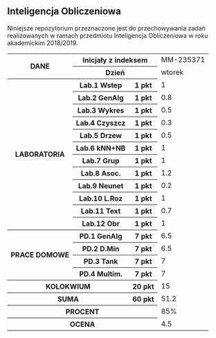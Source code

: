 ﻿## Inteligencja Obliczeniowa

Niniejsze repozytorium przeznaczone jest do przechowywania zadań
realizowanych w ramach przedmiotu Inteligencja Obliczeniowa
w roku akademickim 2018/2019.

<table>
	<tr>
		<th colspan=1 rowspan=2>DANE</th>
		<th colspan=2 rowspan=1>Inicjały z indeksem</th>
		<td>MM-235371</td>
	</tr>
	<tr>
		<th colspan=2 rowspan=1>Dzień</th>
		<td>wtorek</td>
	</tr>
	<tr>
		<th colspan=1 rowspan=12>LABORATORIA</th>
		<th>Lab.1 Wstep</th>
		<th>1 pkt</th>
		<td>1</td>
	</tr>
	<tr>
		<th>Lab.2 GenAlg</th>
		<th>1 pkt</th>
		<td>0.8</td>
	</tr>
	<tr>
		<th>Lab.3 Wykres</th>
		<th>1 pkt</th>
		<td>0.5</td>
	</tr>
	<tr>
		<th>Lab.4 Czyszcz</th>
		<th>1 pkt</th>
		<td>0.3</td>
	</tr>
	<tr>
		<th>Lab.5 Drzew</th>
		<th>1 pkt</th>
		<td>0.5</td>
	</tr>
	<tr>
		<th>Lab.6 kNN+NB</th>
		<th>1 pkt</th>
		<td>1</td>
	</tr>
	<tr>
		<th>Lab.7 Grup</th>
		<th>1 pkt</th>
		<td>1</td>
	</tr>
	<tr>
		<th>Lab.8 Asoc.</th>
		<th>1 pkt</th>
		<td>1.2</td>
	</tr>
	<tr>
		<th>Lab.9 Neunet</th>
		<th>1 pkt</th>
		<td>0.2</td>
	</tr>
	<tr>
		<th>Lab.10 L.Roz</th>
		<th>1 pkt</th>
		<td>1</td>
	</tr>
	<tr>
		<th>Lab.11 Text</th>
		<th>1 pkt</th>
		<td>0.7</td>
	</tr>
	<tr>
		<th>Lab.12 Obr</th>
		<th>1 pkt</th>
		<td>1</td>
	</tr>
	<tr>
		<th colspan=1 rowspan=4>PRACE DOMOWE</th>
		<th>PD.1 GenAlg</th>
		<th>7 pkt</th>
		<td>6.5</td>
	</tr>
	<tr>
		<th>PD.2 D.Min</th>
		<th>7 pkt</th>
		<td>6.5</td>
	</tr>
	<tr>
		<th>PD.3 Tank</th>
		<th>7 pkt</th>
		<td>7</td>
	</tr>
	<tr>
		<th>PD.4 Multim.</th>
		<th>7 pkt</th>
		<td>7</td>
	</tr>
	<tr>
		<th colspan=2 rowspan=1>KOLOKWIUM</th>
		<th>20 pkt</th>
		<td>15</td>
	</tr>
	<tr>
		<th colspan=2 rowspan=1>SUMA</th>
		<th>60 pkt</th>
		<td>51.2</td>
	</tr>
	<tr>
		<th colspan=3 rowspan=1>PROCENT</th>
		<td>85%</td>
	</tr>
	<tr>
		<th colspan=3 rowspan=1>OCENA</th>
		<td>4.5</td>
	</tr>
</table>